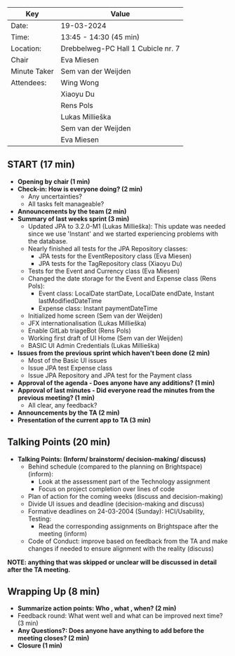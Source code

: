 | Key | Value |
| --- | --- |
| Date: | 19-03-2024 |
| Time: | 13:45 - 14:30 (45 min) |
| Location: | Drebbelweg-PC Hall 1 Cubicle nr. 7|
| Chair | Eva Miesen |
| Minute Taker | Sem van der Weijden |
| Attendees: | Wing Wong |
|            | Xiaoyu Du |
|            | Rens Pols |
|            | Lukas Millieška |
|            | Sem van der Weijden |
|            | Eva Miesen |

## START (17 min)
- **Opening by chair (1 min)**
- **Check-in: How is everyone doing? (2 min)**
    - Any uncertainties?
    - All tasks felt manageable?
- **Announcements by the team (2 min)**
- **Summary of last weeks sprint (3 min)**
    - Updated JPA to 3.2.0-M1 (Lukas Millieška): This update was needed since we use 'Instant' and we started experiencing problems with the database.
    - Nearly finished all tests for the JPA Repository classes:
        - JPA tests for the EventRepository class (Eva Miesen)
        - JPA tests for the TagRepository class (Xiaoyu Du)
    - Tests for the Event and Currency class (Eva Miesen)
    - Changed the date storage for the Event and Expense class (Rens Pols): 
        - Event class: LocalDate startDate, LocalDate endDate, Instant lastModifiedDateTime
        - Expense class: Instant paymentDateTime
    - Initialized home screen (Sem van der Weijden)
    - JFX internationalisation (Lukas Millieška)
    - Enable GitLab triageBot (Rens Pols)
    - Working first draft of UI Home (Sem van der Weijden)
    - BASIC UI Admin Credentials (Lukas Millieška)
- **Issues from the previous sprint which haven't been done (2 min)**
    - Most of the Basic UI issues
    - Issue JPA test Expense class
    - Issue JPA Repository and JPA test for the Payment class
- **Approval of the agenda - Does anyone have any additions? (1 min)**
- **Approval of last minutes - Did everyone read the minutes from the previous meeting? (1 min)**
    - All clear, any feedback?
- **Announcements by the TA (2 min)**
- **Presentation of the current app to TA (3 min)**

## Talking Points (20 min)
- **Talking Points: (Inform/ brainstorm/ decision-making/ discuss)**
    - Behind schedule (compared to the planning on Brightspace) (inform):
        - Look at the assessment part of the Technology assignment
        - Focus on project completion over lines of code
    - Plan of action for the coming weeks (discuss and decision-making)
    - Divide UI issues and deadline (decision-making and discuss)
    - Formative deadlines on 24-03-2004 (Sunday): HCI/Usability, Testing:
        - Read the corresponding assignments on Brightspace after the meeting (inform)
    - Code of Conduct: improve based on feedback from the TA and make changes if needed to ensure alignment with the reality (discuss)


**NOTE: anything that was skipped or unclear will be discussed in detail after the TA meeting.**


## Wrapping Up (8 min)
- **Summarize action points: Who , what , when? (2 min)**
- Feedback round: What went well and what can be improved next time? (3 min)
- **Any Questions?: Does anyone have anything to add before the meeting closes? (2 min)**
- **Closure (1 min)**
